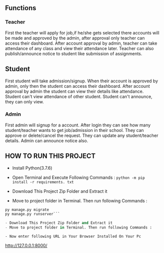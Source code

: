 ## Functions
### Teacher
First the teacher will apply for job,if he/she gets selected there accounts will be made and approved by the admin, after approval only teacher can access their dashboard.
After account approval by admin, teacher can take attendance of any class and view their attendance later.
Teacher can also publish/announce notice to student like submission of assignments.

## Student
First student will take admission/signup.
When their account is approved by admin, only then the student can access their dashboard.
After account approval by admin the student can view their details like attendance.
Student can't view attendance of other student.
Student can't announce, they can only view.

### Admin
First admin will signup for a account.
After login they can see how many student/teacher wants to get job/admission in their school.
They can approve or delete/cancel the request.
They can update any student/teacher details.
Admin can announce notice also.


## HOW TO RUN THIS PROJECT
- Install Python(3.7.6)
- Open Terminal and Execute Following Commands :
``` python -m pip install -r requirements. txt ```
- Download This Project Zip Folder and Extract it

- Move to project folder in Terminal. Then run following Commands :
```py manage.py makemigrations
py manage.py migrate
py manage.py runserver```

- Download This Project Zip Folder and Extract it
- Move to project folder in Terminal. Then run following Commands :
```

```
- Now enter following URL in Your Browser Installed On Your Pc
```
http://127.0.0.1:8000/
```



